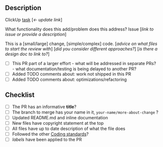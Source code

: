 ## Description
ClickUp [task]() [_<- update link_]

What functionality does this add/problem does this address?
Issue  [_link to issue or provide a description_]

This is a [small/large] change, [simple/complex] code.
[_advice on what files to start the review with_]
[_did you consider different approaches?_] [_is there a design doc to link to?_]

- [ ] This PR part of a larger effort
        - what will be addressed in separate PRs?
        - what documentation/testing is being delayed to another PR?
- [ ] Added TODO comments about: work not shipped in this PR
- [ ] Added TODO comments about: optimizations/refactoring

## Checklist
- [ ] The PR has an informative **title**?
- [ ] The branch to merge has your name in it, `your-name/more-about-change` ?
- [ ] Updated README.md and inline documentation
- [ ] New files have copyright statement at the top
- [ ] All files have up to date description of what the file does
- [ ] Followed the other [Coding standards](https://github.com/predictionmachine/pm-coding-template#code-contents)?
- [ ] *labels* have been applied to the PR
